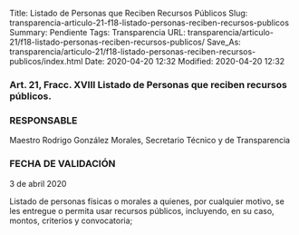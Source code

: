 Title: Listado de Personas que Reciben Recursos Públicos
Slug: transparencia-articulo-21-f18-listado-personas-reciben-recursos-publicos
Summary: Pendiente
Tags: Transparencia
URL: transparencia/articulo-21/f18-listado-personas-reciben-recursos-publicos/
Save_As: transparencia/articulo-21/f18-listado-personas-reciben-recursos-publicos/index.html
Date: 2020-04-20 12:32
Modified: 2020-04-20 12:32



### Art. 21, Fracc. XVIII Listado de Personas que reciben recursos públicos.

### RESPONSABLE

Maestro Rodrigo González Morales, Secretario Técnico y de Transparencia

### FECHA DE VALIDACIÓN

3 de abril 2020

Listado de personas físicas o morales a quienes, por cualquier motivo, se les entregue o permita usar recursos públicos, incluyendo, en su caso, montos, criterios y convocatoria;
